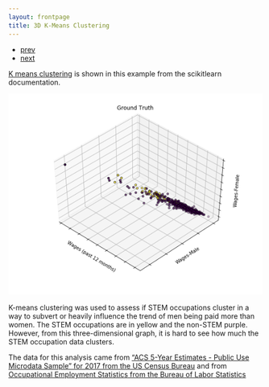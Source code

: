 ```yaml
---
layout: frontpage
title: 3D K-Means Clustering
---
```


<div class="navbar">
  <div class="navbar-inner">
      <ul class="nav">
          <li><a href="2d_kmeans_num.html">prev</a></li>
          <li><a href="Norm_hist.html">next</a></li>
      </ul>
  </div>
</div>

[K means clustering](https://scikit-learn.org/stable/auto_examples/cluster/plot_cluster_iris.html) is shown in this example from the scikitlearn documentation. <br/>

![3D K-Means Clustering](../../assets/ALS_pics/3d_kmeans_pay.png)

K-means clustering was used to assess if STEM occupations cluster in a way to subvert or heavily influence the trend of men being paid more than women. The STEM occupations are in yellow and the non-STEM purple. However, from this three-dimensional graph, it is hard to see how much the STEM occupation data clusters.

The data for this analysis came from [“ACS 5-Year Estimates - Public Use Microdata Sample” for 2017 from the US Census Bureau](https://data.census.gov/mdat/#/) and from [Occupational Employment Statistics from the Bureau of Labor Statistics](https://www.bls.gov/oes/topics.htm#stem)
